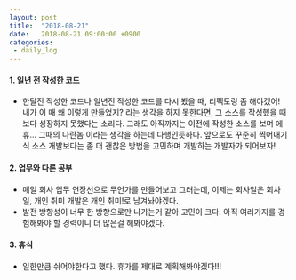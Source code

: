 ```yaml
---
layout: post
title:  "2018-08-21"
date:   2018-08-21 09:00:00 +0900
categories:
 - daily_log
---
```


#### 1. 일년 전 작성한 코드
- 한달전 작성한 코드나 일년전 작성한 코드를 다시 봤을 때, 리팩토링 좀 해야겠어! 내가 이 때 왜 이렇게 만들었지? 라는 생각을 하지 못한다면, 그 소스를 작성했을 때보다 성장하지 못했다는 소리다. 그래도 아직까지는 이전에 작성한 소스를 보며 에휴... 그때의 나란놈 이라는 생각을 하는데 다행인듯하다. 앞으로도 꾸준히 찍어내기식 소스 개발보다는 좀 더 괜찮은 방법을 고민하며 개발하는 개발자가 되어보자! 

#### 2. 업무와 다른 공부
- 매일 회사 업무 연장선으로 무언가를 만들어보고 그러는데, 이제는 회사일은 회사일, 개인 취미 개발은 개인 취미!로 남겨놔야겠다. 
- 발전 방향성이 너무 한 방향으로만 나가는거 같아 고민이 크다. 아직 여러가지를 경험해봐야 할 경력이니 더 많은걸 해봐야겠다.

#### 3. 휴식
- 일한만큼 쉬어야한다고 했다. 휴가를 제대로 계획해봐야겠다!!!